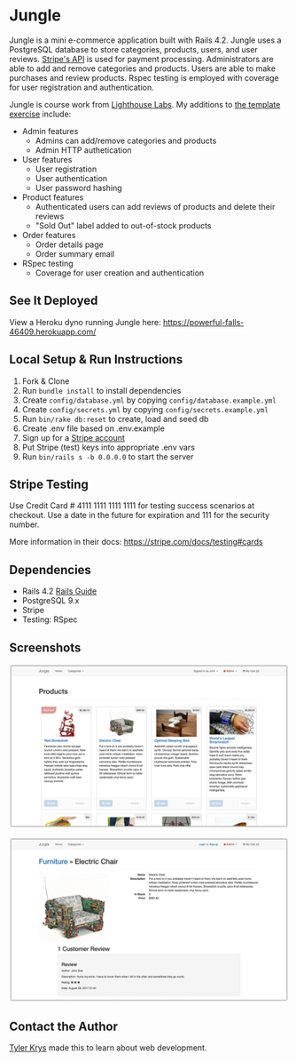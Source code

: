 # Jungle

Jungle is a mini e-commerce application built with Rails 4.2. Jungle uses a PostgreSQL database to store categories, products, users, and user reviews. [Stripe's API](https://stripe.com/docs/api) is used for payment processing. Administrators are able to add and remove categories and products. Users are able to make purchases and review products. Rspec testing is employed with coverage for user registration and authentication.

Jungle is course work from [Lighthouse Labs](https://github.com/lighthouse-labs/). My additions to [the template exercise](https://github.com/lighthouse-labs/jungle-rails) include:

* Admin features
  * Admins can add/remove categories and products
  * Admin HTTP authetication
* User features
  * User registration
  * User authentication
  * User password hashing
* Product features
  * Authenticated users can add reviews of products and delete their reviews
  * "Sold Out" label added to out-of-stock products
* Order features
  * Order details page
  * Order summary email
* RSpec testing
  * Coverage for user creation and authentication

## See It Deployed

View a Heroku dyno running Jungle here: https://powerful-falls-46409.herokuapp.com/

## Local Setup & Run Instructions

1. Fork & Clone
2. Run `bundle install` to install dependencies
3. Create `config/database.yml` by copying `config/database.example.yml`
4. Create `config/secrets.yml` by copying `config/secrets.example.yml`
5. Run `bin/rake db:reset` to create, load and seed db
6. Create .env file based on .env.example
7. Sign up for a [Stripe account](https://stripe.com/)
8. Put Stripe (test) keys into appropriate .env vars
9. Run `bin/rails s -b 0.0.0.0` to start the server

## Stripe Testing

Use Credit Card # 4111 1111 1111 1111 for testing success scenarios at checkout. Use a date in the future for expiration and 111 for the security number.

More information in their docs: <https://stripe.com/docs/testing#cards>

## Dependencies

* Rails 4.2 [Rails Guide](http://guides.rubyonrails.org/v4.2/)
* PostgreSQL 9.x
* Stripe
* Testing: RSpec

## Screenshots

![Jungle product index](https://raw.githubusercontent.com/ty2k/jungle-rails/master/docs/Jungle-screenshot-product-index.png)

![Jungle view product page](https://raw.githubusercontent.com/ty2k/jungle-rails/master/docs/Jungle-screenshot-view-product-page.png)

## Contact the Author

[Tyler Krys](https://tylerkrys.ca) made this to learn about web development.